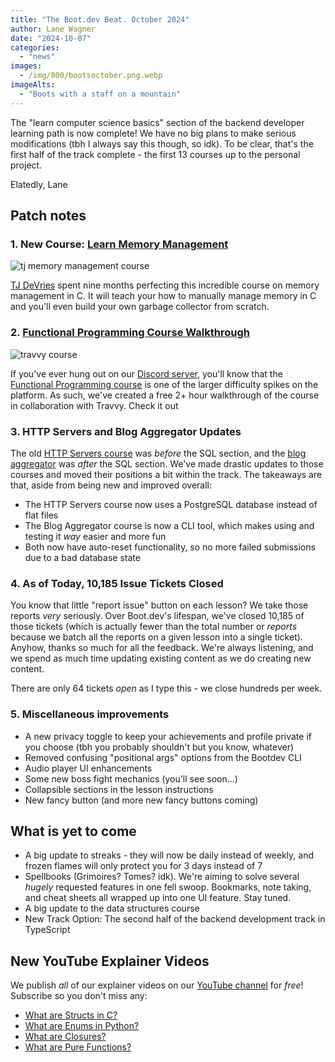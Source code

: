 ```yaml
---
title: "The Boot.dev Beat. October 2024"
author: Lane Wagner
date: "2024-10-07"
categories:
  - "news"
images:
  - /img/800/bootsoctober.png.webp
imageAlts:
  - "Boots with a staff on a mountain"
---
```


The "learn computer science basics" section of the backend developer learning path is now complete! We have no big plans to make serious modifications (tbh I always say this though, so idk). To be clear, that's the first half of the track complete - the first 13 courses up to the personal project.

Elatedly, Lane

## Patch notes

### 1. New Course: [Learn Memory Management](https://www.boot.dev/courses/learn-memory-management-c)

![tj memory management course](/img/800/learn-memory-management.png.webp)

[TJ DeVries](https://www.boot.dev/teachers/tj-devries) spent nine months perfecting this incredible course on memory management in C. It will teach your how to manually manage memory in C and you'll even build your own garbage collector from scratch.

### 2. [Functional Programming Course Walkthrough](https://www.youtube.com/watch?v=5QZYGU0C2OA)

![travvy course](/img/800/travvywalkthrough.jpg.webp)

If you've ever hung out on our [Discord server](https://www.boot.dev/community), you'll know that the [Functional Programming course](https://www.boot.dev/courses/learn-functional-programming-python) is one of the larger difficulty spikes on the platform. As such, we've created a free 2+ hour walkthrough of the course in collaboration with Travvy. Check it out

### 3. HTTP Servers and Blog Aggregator Updates

The old [HTTP Servers course](https://www.boot.dev/courses/learn-http-servers-golang) was _before_ the SQL section, and the [blog aggregator](https://www.boot.dev/courses/build-blog-aggregator) was _after_ the SQL section. We've made drastic updates to those courses and moved their positions a bit within the track. The takeaways are that, aside from being new and improved overall:

- The HTTP Servers course now uses a PostgreSQL database instead of flat files
- The Blog Aggregator course is now a CLI tool, which makes using and testing it _way_ easier and more fun
- Both now have auto-reset functionality, so no more failed submissions due to a bad database state

### 4. As of Today, 10,185 Issue Tickets Closed

You know that little "report issue" button on each lesson? We take those reports _very_ seriously. Over Boot.dev's lifespan, we've closed 10,185 of those tickets (which is actually fewer than the total number or _reports_ because we batch all the reports on a given lesson into a single ticket). Anyhow, thanks so much for all the feedback. We're always listening, and we spend as much time updating existing content as we do creating new content.

There are only 64 tickets _open_ as I type this - we close hundreds per week.

### 5. Miscellaneous improvements

- A new privacy toggle to keep your achievements and profile private if you choose (tbh you probably shouldn't but you know, whatever)
- Removed confusing "positional args" options from the Bootdev CLI
- Audio player UI enhancements
- Some new boss fight mechanics (you'll see soon...)
- Collapsible sections in the lesson instructions
- New fancy button (and more new fancy buttons coming)

## What is yet to come

- A big update to streaks - they will now be daily instead of weekly, and frozen flames will only protect you for 3 days instead of 7
- Spellbooks (Grimoires? Tomes? idk). We're aiming to solve several _hugely_ requested features in one fell swoop. Bookmarks, note taking, and cheat sheets all wrapped up into one UI feature. Stay tuned.
- A big update to the data structures course
- New Track Option: The second half of the backend development track in TypeScript

## New YouTube Explainer Videos

We publish _all_ of our explainer videos on our [YouTube channel](https://www.youtube.com/@bootdotdev?sub_confirmation=1) for _free_! Subscribe so you don't miss any:

- [What are Structs in C?](https://www.youtube.com/watch?v=7daqauCVJZg)
- [What are Enums in Python?](https://www.youtube.com/watch?v=l1hZaTfFxQ4)
- [What are Closures?](https://www.youtube.com/watch?v=pFCxMr5T2mY)
- [What are Pure Functions?](https://www.youtube.com/watch?v=fs8jgUMsaL8)
